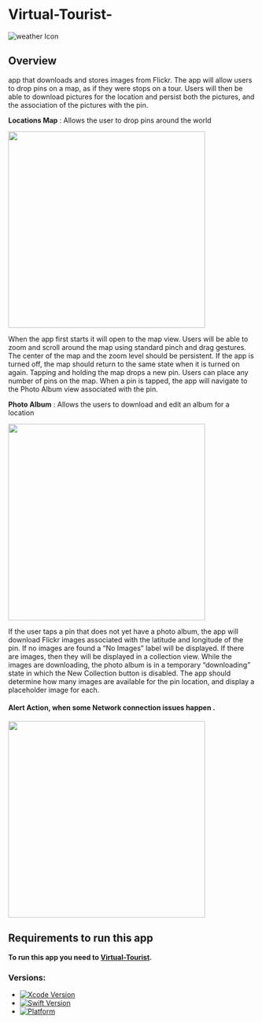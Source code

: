# Virtual-Tourist-

![weather Icon](https://github.com/Abdu11a/Virtual-Tourist-/blob/master/Virtual%20Tourist/Virtual%20Tourist%20PHOTO/APP%20ICON.png)


## Overview
app that downloads and stores images from Flickr. The app will allow users to drop pins on a map, as if they were stops on a tour. Users will then be able to download pictures for the location and persist both the pictures, and the association of the pictures with the pin.


**Locations Map** : Allows the user to drop pins around the world


<img src="https://github.com/Abdu11a/Virtual-Tourist-/blob/master/Virtual%20Tourist/Virtual%20Tourist%20PHOTO/photo-1.png" width=400>

When the app first starts it will open to the map view. Users will be able to zoom and scroll around the map using standard pinch and drag gestures.
The center of the map and the zoom level should be persistent. If the app is turned off, the map should return to the same state when it is turned on again.
Tapping and holding the map drops a new pin. Users can place any number of pins on the map.
When a pin is tapped, the app will navigate to the Photo Album view associated with the pin.




**Photo Album** : Allows the users to download and edit an album for a location 

<img src="https://github.com/Abdu11a/Virtual-Tourist-/blob/master/Virtual%20Tourist/Virtual%20Tourist%20PHOTO/photo-2.png" width=400>


If the user taps a pin that does not yet have a photo album, the app will download Flickr images associated with the latitude and longitude of the pin.
If no images are found a “No Images” label will be displayed.
If there are images, then they will be displayed in a collection view.
While the images are downloading, the photo album is in a temporary “downloading” state in which the New Collection button is disabled. The app should determine how many images are available for the pin location, and display a placeholder image for each.

#### Alert Action, when some Network connection issues happen .
 <img src="https://github.com/Abdu11a/Virtual-Tourist-/blob/master/Virtual%20Tourist/Virtual%20Tourist%20PHOTO/photo-3.png" width=400>
 
 ## Requirements to run this app

**To run this app you need to [Virtual-Tourist](https://github.com/Abdu11a/WeaterMap/archive/master.zip).**

### Versions:

- [![Xcode Version](https://img.shields.io/badge/Xcode-10+-success.svg)](https://swift.org) 
- [![Swift Version](https://img.shields.io/badge/Swift-4+-success.svg)](https://swift.org)
- [![Platform](https://img.shields.io/cocoapods/p/LFAlertController.svg?style=flat)](https://swift.org)
 
